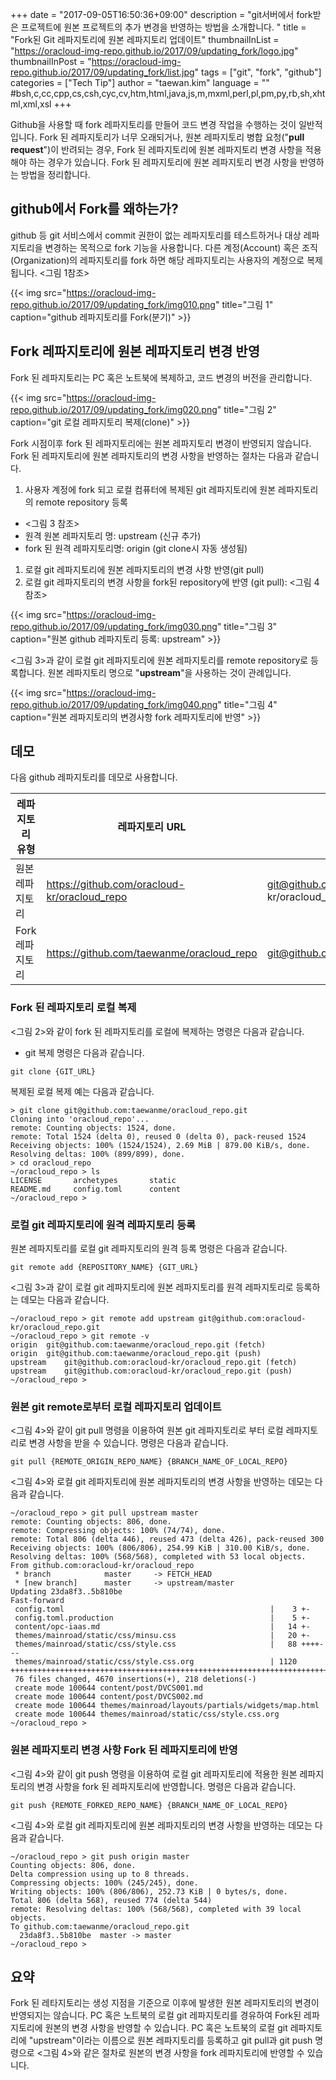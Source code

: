 +++
date = "2017-09-05T16:50:36+09:00"
description = "git서버에서 fork받은 프로젝트에 원본 프로젝트의 추가 변경을 반영하는 방법을 소개합니다. "
title = "Fork된 Git 레파지토리에 원본 레파지토리 업데이트"
thumbnailInList = "https://oracloud-img-repo.github.io/2017/09/updating_fork/logo.jpg"
thumbnailInPost = "https://oracloud-img-repo.github.io/2017/09/updating_fork/list.jpg"
tags = ["git", "fork", "github"]
categories = ["Tech Tip"]
author = "taewan.kim"
language = ""  #bsh,c,cc,cpp,cs,csh,cyc,cv,htm,html,java,js,m,mxml,perl,pl,pm,py,rb,sh,xhtml,xml,xsl
+++

Github을 사용할 때 fork 레파지토리를 만들어 코드 변경 작업을 수행하는 것이 일반적입니다.
Fork 된 레파지토리가 너무 오래되거나, 원본 레파지토리 병합 요청("__pull request__")이 반려되는 경우,
Fork 된 레파지토리에 원본 레파지토리 변경 사항을 적용해야 하는 경우가 있습니다.
Fork 된 레파지토리에 원본 레파지토리 변경 사항을 반영하는 방법을 정리합니다.

## github에서 Fork를 왜하는가?

github 등 git 서비스에서 commit 권한이 없는 레파지토리를 테스트하거나 대상 레파지토리을 변경하는 목적으로 fork 기능을 사용합니다.
다른 계정(Account) 혹은 조직(Organization)의 레파지토리를 fork 하면 해당 레파지토리는 사용자의 계정으로 복제됩니다. <그림 1참조>

{{< img src="https://oracloud-img-repo.github.io/2017/09/updating_fork/img010.png"
title="그림 1"
caption="github 레파지토리를 Fork(분기)" >}}


## Fork 레파지토리에 원본 레파지토리 변경 반영

Fork 된 레파지토리는  PC 혹은  노트북에 복제하고, 코드 변경의 버전을 관리합니다.

{{< img src="https://oracloud-img-repo.github.io/2017/09/updating_fork/img020.png"
title="그림 2"
caption="git 로컬 레파지토리 복제(clone)" >}}

Fork 시점이후 fork 된 레파지토리에는 원본 레파지토리 변경이 반영되지 않습니다.
Fork 된 레파지토리에 원본 레파지토리의 변경 사항을 반영하는 절차는 다음과 같습니다.

1. 사용자 계정에 fork 되고 로컬 컴퓨터에 복제된 git 레파지토리에 원본 레파지토리의 remote repository 등록
  - <그림 3 참조>
  - 원격 원본 레파지토리 명: upstream (신규 추가)
  - fork 된 원격 레파지토리명: origin (git clone시 자동 생성됨)
1. 로컬 git 레파지토리에 원본 레파지토리의 변경 사항 반영(git pull)
1. 로컬 git 레파지토리의 변경 사항을  fork된 repository에 반영 (git pull): <그림 4 참조>


{{< img src="https://oracloud-img-repo.github.io/2017/09/updating_fork/img030.png"
title="그림 3"
caption="원본 github 레파지토리 등록: upstream" >}}

<그림 3>과 같이 로컬 git 레파지토리에 원본 레파지토리를 remote repository로 등록합니다.
원본 레파지토리 명으로 "__upstream__"을 사용하는 것이 관례입니다.

{{< img src="https://oracloud-img-repo.github.io/2017/09/updating_fork/img040.png"
title="그림 4"
caption="원본 레파지토리의 변경사항 fork 레파지토리에 반영" >}}

## 데모

다음 github 레파지토리를 데모로 사용합니다.

|레파지토리 유형|레파지토리 URL|{GIT_URL}|
|---|---|---|
|원본 레파지토리|https://github.com/oracloud-kr/oracloud_repo |git@github.com:oracloud-kr/oracloud_repo.git |
|Fork 레파지토리|https://github.com/taewanme/oracloud_repo |git@github.com:taewanme/oracloud_repo.git |

### Fork 된 레파지토리 로컬 복제

<그림 2>와 같이 fork 된 레파지토리를 로컬에 복제하는 명령은 다음과 같습니다.

- git 복제 명령은 다음과 같습니다.

```
git clone {GIT_URL}
```

복제된 로컬 복제 예는 다음과 같습니다.

```
> git clone git@github.com:taewanme/oracloud_repo.git
Cloning into 'oracloud_repo'...
remote: Counting objects: 1524, done.
remote: Total 1524 (delta 0), reused 0 (delta 0), pack-reused 1524
Receiving objects: 100% (1524/1524), 2.69 MiB | 879.00 KiB/s, done.
Resolving deltas: 100% (899/899), done.
> cd oracloud_repo
~/oracloud_repo > ls
LICENSE       archetypes       static
README.md     config.toml      content
~/oracloud_repo >
```

### 로컬 git 레파지토리에 원격 레파지토리 등록

원본 레파지토리를 로컬 git 레파지토리의 원격 등록 명령은 다음과 같습니다.

```
git remote add {REPOSITORY_NAME} {GIT_URL}
```

<그림 3>과 같이 로컬 git 레파지토리에 원본 레파지토리를 원격 레파지토리로 등록하는 데모는 다음과 같습니다.

```
~/oracloud_repo > git remote add upstream git@github.com:oracloud-kr/oracloud_repo.git
~/oracloud_repo > git remote -v
origin	git@github.com:taewanme/oracloud_repo.git (fetch)
origin	git@github.com:taewanme/oracloud_repo.git (push)
upstream	git@github.com:oracloud-kr/oracloud_repo.git (fetch)
upstream	git@github.com:oracloud-kr/oracloud_repo.git (push)
~/oracloud_repo >
```

### 원본 git remote로부터 로컬 레파지토리 업데이트

<그림 4>와 같이 git pull 명령을 이용하여 원본 git 레파지토리로 부터 로컬 레파지토리로 변경 사항을 받을 수 있습니다.
명령은 다음과 같습니다.

```
git pull {REMOTE_ORIGIN_REPO_NAME} {BRANCH_NAME_OF_LOCAL_REPO}
```

<그림 4>와 로컬 git 레파지토리에 원본 레파지토리의 변경 사항을 반영하는 데모는 다음과 같습니다.

```
~/oracloud_repo > git pull upstream master
remote: Counting objects: 806, done.
remote: Compressing objects: 100% (74/74), done.
remote: Total 806 (delta 446), reused 473 (delta 426), pack-reused 300
Receiving objects: 100% (806/806), 254.99 KiB | 310.00 KiB/s, done.
Resolving deltas: 100% (568/568), completed with 53 local objects.
From github.com:oracloud-kr/oracloud_repo
 * branch            master     -> FETCH_HEAD
 * [new branch]      master     -> upstream/master
Updating 23da8f3..5b810be
Fast-forward
 config.toml                                              |    3 +-
 config.toml.production                                   |    5 +-
 content/opc-iaas.md                                      |   14 +-
 themes/mainroad/static/css/minsu.css                     |   20 +-
 themes/mainroad/static/css/style.css                     |   88 ++++---
 themes/mainroad/static/css/style.css.org                 | 1120 ++++++++++++++++++++++++++++++++++++++++++++++++++++++++++++++++++++++++++++++++++
 76 files changed, 4670 insertions(+), 218 deletions(-)
 create mode 100644 content/post/DVCS001.md
 create mode 100644 content/post/DVCS002.md
 create mode 100644 themes/mainroad/layouts/partials/widgets/map.html
 create mode 100644 themes/mainroad/static/css/style.css.org
~/oracloud_repo >
```

### 원본 레파지토리 변경 사항 Fork 된 레파지토리에 반영

<그림 4>와 같이 git push 명령을 이용하여 로컬 git 레파지토리에 적용한 원본 레파지토리의 변경 사항을 fork 된 레파지토리에 반영합니다.
명령은 다음과 같습니다.

```
git push {REMOTE_FORKED_REPO_NAME} {BRANCH_NAME_OF_LOCAL_REPO}
```

<그림 4>와 로컬 git 레파지토리에 원본 레파지토리의 변경 사항을 반영하는 데모는 다음과 같습니다.

```
~/oracloud_repo > git push origin master
Counting objects: 806, done.
Delta compression using up to 8 threads.
Compressing objects: 100% (245/245), done.
Writing objects: 100% (806/806), 252.73 KiB | 0 bytes/s, done.
Total 806 (delta 568), reused 774 (delta 544)
remote: Resolving deltas: 100% (568/568), completed with 39 local objects.
To github.com:taewanme/oracloud_repo.git
  23da8f3..5b810be  master -> master
~/oracloud_repo >
```

## 요약

Fork 된 레타지토리는 생성 지점을 기준으로 이후에 발생한 원본 레파지토리의 변경이 반영되지는 않습니다.
PC 혹은 노트북의 로컬 git 레파지토리를 경유하여 Fork된 레파지토리에 원본의 변경 사항을 반영할 수 있습니다.
PC 혹은 노트북의 로컬 git 레파지토리에 "upstream"이라는 이름으로 원본 레파지토리를 등록하고 git pull과 git push 명령으로
<그림 4>와 같은 절차로 원본의 변경 사항을 fork 레파지토리에 반영할 수 있습니다.
